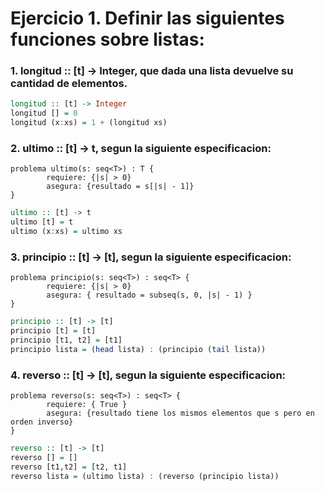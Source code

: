# Ejercicio 1. Definir las siguientes funciones sobre listas:

### 1. longitud :: [t] -> Integer, que dada una lista devuelve su cantidad de elementos.

```haskell
longitud :: [t] -> Integer
longitud [] = 0
longitud (x:xs) = 1 + (longitud xs)
```

### 2. ultimo :: [t] -> t, segun la siguiente especificacion:

```
problema ultimo(s: seq<T>) : T {
		requiere: {|s| > 0}
		asegura: {resultado = s[|s| - 1]}
}
```

```haskell
ultimo :: [t] -> t
ultimo [t] = t
ultimo (x:xs) = ultimo xs
```

### 3. principio :: [t] -> [t], segun la siguiente especificacion:

```
problema principio(s: seq<T>) : seq<T> {
		requiere: {|s| > 0}
		asegura: { resultado = subseq(s, 0, |s| - 1) }
}
```

```haskell
principio :: [t] -> [t]
principio [t] = [t]
principio [t1, t2] = [t1]
principio lista = (head lista) : (principio (tail lista))
```

### 4. reverso :: [t] -> [t], segun la siguiente especificacion:

```
problema reverso(s: seq<T>) : seq<T> {
		requiere: { True }
		asegura: {resultado tiene los mismos elementos que s pero en orden inverso}
}
```

```haskell
reverso :: [t] -> [t]
reverso [] = []
reverso [t1,t2] = [t2, t1]
reverso lista = (ultimo lista) : (reverso (principio lista))
```
